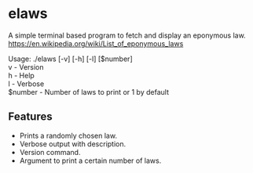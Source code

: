 # elaws

A simple terminal based program to fetch and display an eponymous law.
https://en.wikipedia.org/wiki/List_of_eponymous_laws

Usage: ./elaws [-v] [-h] [-l] [$number]  
v - Version  
h - Help  
l - Verbose  
$number - Number of laws to print or 1 by default  

## Features
- Prints a randomly chosen law.
- Verbose output with description.
- Version command.
- Argument to print a certain number of laws.
